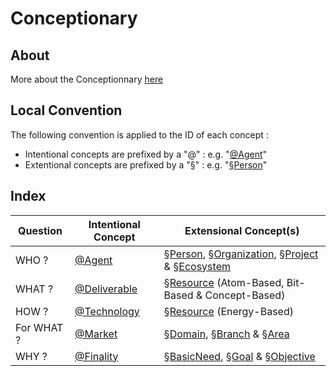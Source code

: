 Conceptionary
==

About
-
More about the Conceptionnary <a href="https://github.com/iPlumb3r/BizApp-Spec-Methodo/blob/master/2_Deliverables/Conceptionary/ReadMe.md">here</a>

Local Convention
-
The following convention is applied to the ID of each concept : 
* Intentional concepts are prefixed by a "@" : e.g. "<a href="https://github.com/iPlumb3r/EcosystemMappingModel/blob/master/1_Semantic/Conceptionary/%40Agent.md">@Agent</a>"
* Extentional concepts are prefixed by a "§" : e.g. "<a href="https://github.com/iPlumb3r/EcosystemMappingModel/blob/master/1_Semantic/Conceptionary/%C2%A7Person.md">§Person</a>"

Index
-

<table>
    <thead>
        <tr>
          <th>Question</th>
          <th>Intentional Concept</th>
          <th>Extensional Concept(s)</th>
        </tr>
    </thead>
    <tbody>
        <tr>
            <td>WHO ?</td>
            <td><a href="https://github.com/iPlumb3r/EcosystemMappingModel/blob/master/1_Semantic/Conceptionary/%40Agent.md">@Agent</a></td>
            <td><a href="https://github.com/iPlumb3r/EcosystemMappingModel/blob/master/1_Semantic/Conceptionary/%C2%A7Person.md">§Person</a>, 
<a href="https://github.com/iPlumb3r/EcosystemMappingModel/blob/master/1_Semantic/Conceptionary/%C2%A7Organization.md">§Organization</a>, <a href="https://github.com/iPlumb3r/EcosystemMappingModel/blob/master/1_Semantic/Conceptionary/%C2%A7Person.md">§Project</a> & <a href="https://github.com/iPlumb3r/EcosystemMappingModel/blob/master/1_Semantic/Conceptionary/%C2%A7Ecosystem.md">§Ecosystem</a>   </td>
        </tr>
        <tr>
            <td>WHAT ?</td>
            <td><a href="https://github.com/iPlumb3r/EcosystemMappingModel/blob/master/1_Semantic/Conceptionary/%40Deliverable.md">@Deliverable</a></td>
            <td><a href="https://github.com/iPlumb3r/EcosystemMappingModel/blob/master/1_Semantic/Conceptionary/%C2%A7Resource.md">§Resource</a>  (Atom-Based, Bit-Based & Concept-Based)</td>
        </tr>
        <tr>
            <td>HOW ?</td>
            <td><a href="https://github.com/iPlumb3r/EcosystemMappingModel/blob/master/1_Semantic/Conceptionary/%40Technology.md">@Technology</a></td>
            <td><a href="https://github.com/iPlumb3r/EcosystemMappingModel/blob/master/1_Semantic/Conceptionary/%C2%A7Resource.md">§Resource</a> (Energy-Based)</td>
        </tr>
        <tr>
            <td>For WHAT ?</td>
            <td><a href="https://github.com/iPlumb3r/EcosystemMappingModel/blob/master/1_Semantic/Conceptionary/%40Market.md">@Market</a></td>
            <td><a href="https://github.com/iPlumb3r/EcosystemMappingModel/blob/master/1_Semantic/Conceptionary/%C2%A7Domain.md">§Domain</a>, 
<a href="https://github.com/iPlumb3r/EcosystemMappingModel/blob/master/1_Semantic/Conceptionary/%C2%A7Branch.md">§Branch</a> & <a href="https://github.com/iPlumb3r/EcosystemMappingModel/blob/master/1_Semantic/Conceptionary/%C2%A7Area.md">§Area</a>   </td>
        </tr>
        <tr>
            <td>WHY ?</td>
            <td><a href="https://github.com/iPlumb3r/EcosystemMappingModel/blob/master/1_Semantic/Conceptionary/%40Finality.md">@Finality</a></td>
            <td><a href="https://github.com/iPlumb3r/EcosystemMappingModel/blob/master/1_Semantic/Conceptionary/%C2%A7BasicNeed.md">§BasicNeed</a>, 
<a href="https://github.com/iPlumb3r/EcosystemMappingModel/blob/master/1_Semantic/Conceptionary/%C2%A7Goal.md">§Goal</a> & <a href="https://github.com/iPlumb3r/EcosystemMappingModel/blob/master/1_Semantic/Conceptionary/%C2%A7Objective.md">§Objective</a> </td>
        </tr>
    </tbody>
</table>

